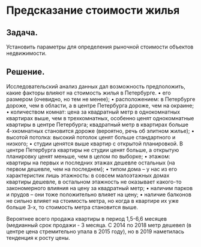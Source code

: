 # Предсказание стоимости жилья 
## Задача. 
Установить параметры для определения рыночной стоимости объектов недвижимости. 
## Решение. 
Исследовательский анализ данных дал возможность предположить, какие факторы влияют на стоимость жилья в Петербурге.
•	его размером (очевидно, но тем не менее);
•	расположением: в Петербурге дороже, чем в области, а в центре Петербурга дороже, чем на окраине;
•	количеством комнат: цена за квадратный метр в однокомнатных квартирах выше, чем в трехкомнатных, особенно ценят однокомнатные квартиры в центре Петербурга; квадратный метр в квартирах больше 4-хкомнатных становится дороже (вероятно, речь об элитном жилье);
•	высотой потолка: высокий потолок ценят больше стандартного и низкого;
•	студии ценятся выше квартир с открытой планировкой. В центре Петербурга квартиры не студии ценят больше, а открытую планировку ценят меньше, чем в целом по выборке;
•	этажом: квартиры на первых и последних этажах дешевле остальных (на первом дешевле, чем на последнем);
•	типом дома – у нас из его характеристик лишь этажность: в совсем малоэтажных домах квартиры дешевле, в остальном этажность не оказывает какого-то закономерного влияния на цену за квадратный метр;
•	наличим парков и прудов – они тоже положительно влияет на цену;
•	наличие балконов не сильно влияет на стоимость метра, но когда в квартире их уже больше 3-х, то стоимость метра становится выше.

Вероятнее всего продажа квартиры в период 1,5-6,6 месяцев (медианный срок продажи - 3 месяца.
С 2014 по 2018 метр дешевел (в центре цена стремительно упала в 2015 году), но в 2019 наметилась тенденция к росту цены.


